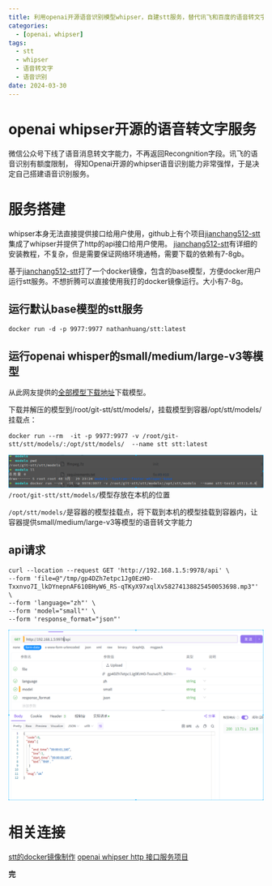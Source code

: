 ```yaml
---
title: 利用openai开源语音识别模型whipser，自建stt服务，替代讯飞和百度的语音转文字
categories:
  - [openai，whipser]
tags:
  - stt
  - whipser
  - 语音转文字
  - 语音识别
date: 2024-03-30
---
```

# openai whipser开源的语音转文字服务
微信公众号下线了语音消息转文字能力，不再返回Recongnition字段。讯飞的语音识别有额度限制，
得知Openai开源的whipser语音识别能力非常强悍，于是决定自己搭建语音识别服务。
# 服务搭建
whipser本身无法直接提供接口给用户使用，github上有个项目[jianchang512-stt](https://github.com/jianchang512/stt)集成了whipser并提供了http的api接口给用户使用。
[jianchang512-stt](https://github.com/jianchang512/stt)有详细的安装教程，不复杂，但是需要保证网络环境通畅，需要下载的依赖有7-8gb。

基于[jianchang512-stt](https://github.com/jianchang512/stt)打了一个docker镜像，包含的base模型，方便docker用户运行stt服务。不想折腾可以直接使用我打的docker镜像运行。大小有7-8g。

## 运行默认base模型的stt服务
```shell
docker run -d -p 9977:9977 nathanhuang/stt:latest 
```
## 运行openai whisper的small/medium/large-v3等模型
从此网友提供的[全部模型下载地址](https://github.com/jianchang512/stt/releases/tag/0.0)下载模型。

下载并解压的模型到/root/git-stt/stt/models/，挂载模型到容器/opt/stt/models/挂载点：
```shell
docker run --rm  -it -p 9977:9977 -v /root/git-stt/stt/models/:/opt/stt/models/  --name stt stt:latest
```
![挂载模型](stt/img.png)
`/root/git-stt/stt/models/`模型存放在本机的位置

`/opt/stt/models/`是容器的模型挂载点，将下载到本机的模型挂载到容器内，让容器提供small/medium/large-v3等模型的语音转文字能力
## api请求
```shell
curl --location --request GET 'http://192.168.1.5:9978/api' \
--form 'file=@"/tmp/gp4DZh7etpc1Jg0EzHO-Txxnvo7I_lkDYnepnAF610BHyW6_RS-qTKyX97xqlXv58274138825450053698.mp3"' \
--form 'language="zh"' \
--form 'model="small"' \
--form 'response_format="json"'
```
![api-request](stt/api-request.png)
# 相关连接
[stt的docker镜像制作](https://github.com/nathanhex/stt-docker)
[openai whipser http 接口服务项目](https://github.com/jianchang512/stt)

**完**